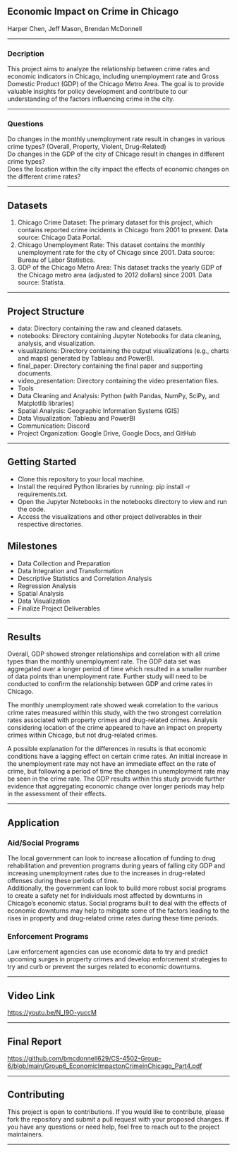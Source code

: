 ## Economic Impact on Crime in Chicago
Harper Chen, Jeff Mason, Brendan McDonnell

<hr> 

### Decription

This project aims to analyze the relationship between crime rates and economic indicators in Chicago, including unemployment rate and Gross Domestic Product (GDP) of the Chicago Metro Area. The goal is to provide valuable insights for policy development and contribute to our understanding of the factors influencing crime in the city.

<hr>

### Questions

Do changes in the monthly unemployment rate result in changes in various crime types? (Overall, Property, Violent, Drug-Related)  
Do changes in the GDP of the city of Chicago result in changes in different crime types?  
Does the location within the city impact the effects of economic changes on the different crime rates?   

<hr>

## Datasets
1. Chicago Crime Dataset: The primary dataset for this project, which contains reported crime incidents in Chicago from 2001 to present. Data source: Chicago Data Portal.
2. Chicago Unemployment Rate: This dataset contains the monthly unemployment rate for the city of Chicago since 2001. Data source: Bureau of Labor Statistics.
3. GDP of the Chicago Metro Area: This dataset tracks the yearly GDP of the Chicago metro area (adjusted to 2012 dollars) since 2001. Data source: Statista.

<hr>

## Project Structure
* data: Directory containing the raw and cleaned datasets.
* notebooks: Directory containing Jupyter Notebooks for data cleaning, analysis, and visualization.
* visualizations: Directory containing the output visualizations (e.g., charts and maps) generated by Tableau and PowerBI.
* final_paper: Directory containing the final paper and supporting documents.
* video_presentation: Directory containing the video presentation files.
* Tools
* Data Cleaning and Analysis: Python (with Pandas, NumPy, SciPy, and Matplotlib libraries)
* Spatial Analysis: Geographic Information Systems (GIS)
* Data Visualization: Tableau and PowerBI
* Communication: Discord
* Project Organization: Google Drive, Google Docs, and GitHub

<hr>

## Getting Started
* Clone this repository to your local machine.
* Install the required Python libraries by running: pip install -r requirements.txt.
* Open the Jupyter Notebooks in the notebooks directory to view and run the code.
* Access the visualizations and other project deliverables in their respective directories.

## Milestones
* Data Collection and Preparation
* Data Integration and Transformation
* Descriptive Statistics and Correlation Analysis
* Regression Analysis
* Spatial Analysis
* Data Visualization
* Finalize Project Deliverables

<hr>

## Results
Overall, GDP showed stronger relationships and correlation with all crime types than the monthly unemployment rate. The GDP data set was aggregated over a longer period of time which resulted in a smaller number of data points than unemployment rate. Further study will need to be conducted to confirm the relationship between GDP and crime rates in Chicago.   

The monthly unemployment rate showed weak correlation to the various crime rates measured within this study, with the two strongest correlation rates associated with property crimes and drug-related crimes. Analysis considering location of the crime appeared to have an impact on property crimes within Chicago, but not drug-related crimes.   

A possible explanation for the differences in results is that economic conditions have a lagging effect on certain crime rates. An initial increase in the unemployment rate may not have an immediate effect on the rate of crime, but following a period of time the changes in unemployment rate may be seen in the crime rate. The GDP results within this study provide further evidence that aggregating economic change over longer periods may help in the assessment of their effects.  


<hr>

## Application

### Aid/Social Programs
The local government can look to increase allocation of funding to drug rehabilitation and prevention programs during years of falling city GDP and increasing unemployment rates due to the increases in drug-related offenses during these periods of time.   
Additionally, the government can look to build more robust social programs to create a safety net for individuals most affected by downturns in Chicago’s economic status. Social programs built to deal with the effects of economic downturns may help to mitigate some of the factors leading to the rises in property and drug-related crime rates during these time periods.  

### Enforcement Programs
Law enforcement agencies can use economic data to try and predict upcoming surges in property crimes and develop enforcement strategies to try and curb or prevent the surges related to economic downturns.  


<hr>

## Video Link

https://youtu.be/N_I9O-yuccM

<hr>

## Final Report

https://github.com/bmcdonnell629/CS-4502-Group-6/blob/main/Group6_EconomicImpactonCrimeinChicago_Part4.pdf 

<hr>

## Contributing
This project is open to contributions. If you would like to contribute, please fork the repository and submit a pull request with your proposed changes. If you have any questions or need help, feel free to reach out to the project maintainers.

<hr>